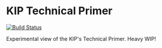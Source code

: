 # KIP Technical Primer

[![Build Status](https://travis-ci.org/KIPFoundation/techprimer.svg?branch=master)](https://travis-ci.org/KIPFoundation/techprimer)

Experimental view of the KIP's Technical Primer.
Heavy WIP!
